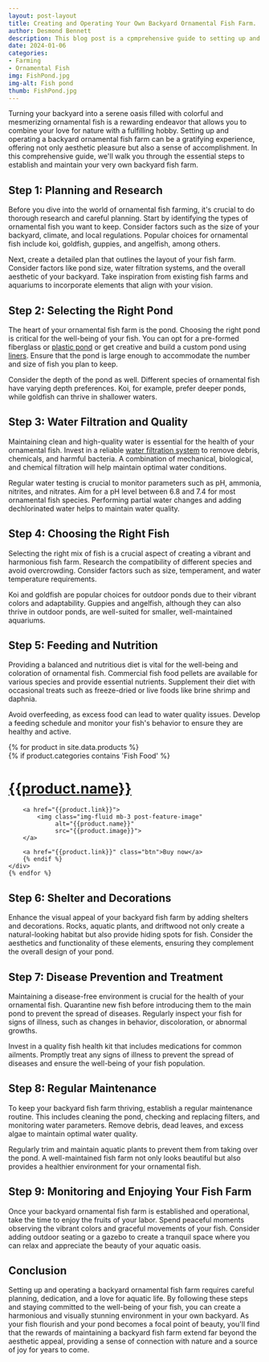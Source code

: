 ```yaml
---
layout: post-layout
title: Creating and Operating Your Own Backyard Ornamental Fish Farm.
author: Desmond Bennett
description: This blog post is a cpmprehensive guide to setting up and operating an ornamental (pet) fish farm in your backyard. Enjoy!
date: 2024-01-06
categories:
- Farming
- Ornamental Fish 
img: FishPond.jpg
img-alt: Fish pond
thumb: FishPond.jpg
---
```


Turning your backyard into a serene oasis filled with colorful and mesmerizing 
ornamental fish is a rewarding endeavor that allows you to combine your love 
for nature with a fulfilling hobby. Setting up and operating a backyard 
ornamental fish farm can be a gratifying experience, offering not only 
aesthetic pleasure but also a sense of accomplishment. In this comprehensive 
guide, we'll walk you through the essential steps to establish and maintain your 
very own backyard fish farm.

<!--more-->

## Step 1: Planning and Research
<p>
Before you dive into the world of ornamental fish farming, it's crucial to 
do thorough research and careful planning. Start by identifying the types 
of ornamental fish you want to keep. Consider factors such as the size of 
your backyard, climate, and local regulations. Popular choices for ornamental 
fish include koi, goldfish, guppies, and angelfish, among others.

Next, create a detailed plan that outlines the layout of your fish farm. 
Consider factors like pond size, water filtration systems, and the overall 
aesthetic of your backyard. Take inspiration from existing fish farms and 
aquariums to incorporate elements that align with your vision.
</p>

## Step 2: Selecting the Right Pond
<p>
The heart of your ornamental fish farm is the pond. Choosing the right pond is 
critical for the well-being of your fish. You can opt for a pre-formed 
fiberglass or <a href="https://s.click.aliexpress.com/e/_oDvpAbD" target="_blank">plastic pond</a> 
or get creative and build a custom pond using 
<a href="https://s.click.aliexpress.com/e/_EGPTV9f" target="_blank">liners</a>. 
Ensure that the pond is large enough to accommodate the number and size of fish 
you plan to keep.

Consider the depth of the pond as well. Different species of ornamental fish 
have varying depth preferences. Koi, for example, prefer deeper ponds, while 
goldfish can thrive in shallower waters.
</p>

## Step 3: Water Filtration and Quality
<p>
Maintaining clean and high-quality water is essential for the health of your 
ornamental fish. Invest in a reliable 
<a href="https://s.click.aliexpress.com/e/_EG1iOS9" target="_blank">water filtration system</a> 
to remove debris, chemicals, and harmful bacteria. A combination of mechanical, 
biological, and chemical filtration will help maintain optimal water conditions.

Regular water testing is crucial to monitor parameters such as pH, ammonia, 
nitrites, and nitrates. Aim for a pH level between 6.8 and 7.4 for most 
ornamental fish species. Performing partial water changes and adding dechlorinated 
water helps to maintain water quality.
</p>

## Step 4: Choosing the Right Fish
<p>
Selecting the right mix of fish is a crucial aspect of creating a vibrant and 
harmonious fish farm. Research the compatibility of different species and avoid 
overcrowding. Consider factors such as size, temperament, and water temperature 
requirements.

Koi and goldfish are popular choices for outdoor ponds due to their vibrant 
colors and adaptability. Guppies and angelfish, although they can also thrive 
in outdoor ponds, are well-suited for smaller, well-maintained aquariums.
</p>

## Step 5: Feeding and Nutrition
<p>
Providing a balanced and nutritious diet is vital for the well-being and 
coloration of ornamental fish. Commercial fish food pellets are available 
for various species and provide essential nutrients. Supplement their diet 
with occasional treats such as freeze-dried or live foods like brine shrimp 
and daphnia.

Avoid overfeeding, as excess food can lead to water quality issues. 
Develop a feeding schedule and monitor your fish's behavior to ensure they are 
healthy and active.
</p>
<div class="products">
    {% for product in site.data.products %}
    <div class="centred">
        {% if product.categories contains 'Fish Food' %}
        <h1 class="title">
            <a href="{{product.link}}">{{product.name}}</a>
        </h1>

        <a href="{{product.link}}">
            <img class="img-fluid mb-3 post-feature-image" 
                 alt="{{product.name}}"
                 src="{{product.image}}">
        </a>

        <a href="{{product.link}}" class="btn">Buy now</a>
        {% endif %}
    </div>
    {% endfor %}                
</div>

## Step 6: Shelter and Decorations
<p>
Enhance the visual appeal of your backyard fish farm by adding shelters and 
decorations. Rocks, aquatic plants, and driftwood not only create a 
natural-looking habitat but also provide hiding spots for fish. Consider the 
aesthetics and functionality of these elements, ensuring they complement the 
overall design of your pond.
</p>

## Step 7: Disease Prevention and Treatment
<p>
Maintaining a disease-free environment is crucial for the health of your 
ornamental fish. Quarantine new fish before introducing them to the main pond 
to prevent the spread of diseases. Regularly inspect your fish for signs of 
illness, such as changes in behavior, discoloration, or abnormal growths.

Invest in a quality fish health kit that includes medications for common ailments. 
Promptly treat any signs of illness to prevent the spread of diseases and ensure 
the well-being of your fish population.
</p>

## Step 8: Regular Maintenance
<p>
To keep your backyard fish farm thriving, establish a regular maintenance 
routine. This includes cleaning the pond, checking and replacing filters, and 
monitoring water parameters. Remove debris, dead leaves, and excess algae to 
maintain optimal water quality.

Regularly trim and maintain aquatic plants to prevent them from taking over 
the pond. A well-maintained fish farm not only looks beautiful but also provides 
a healthier environment for your ornamental fish.
</p>

## Step 9: Monitoring and Enjoying Your Fish Farm
<p>
Once your backyard ornamental fish farm is established and operational, 
take the time to enjoy the fruits of your labor. Spend peaceful moments 
observing the vibrant colors and graceful movements of your fish. Consider 
adding outdoor seating or a gazebo to create a tranquil space where you can 
relax and appreciate the beauty of your aquatic oasis.
</p>

## Conclusion
<p>
Setting up and operating a backyard ornamental fish farm requires careful 
planning, dedication, and a love for aquatic life. By following these steps 
and staying committed to the well-being of your fish, you can create a 
harmonious and visually stunning environment in your own backyard. As your 
fish flourish and your pond becomes a focal point of beauty, you'll find that 
the rewards of maintaining a backyard fish farm extend far beyond the aesthetic 
appeal, providing a sense of connection with nature and a source of joy for years to come.
</p>